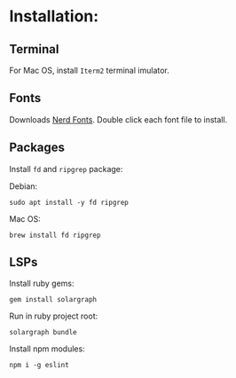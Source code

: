 # Installation:

## Terminal
For Mac OS, install `Iterm2` terminal imulator.

## Fonts
Downloads [Nerd Fonts](https://github.com/ryanoasis/nerd-fonts/releases/tag/v2.2.2). Double click each font file to install.

## Packages
Install `fd` and `ripgrep` package:

Debian:
```
sudo apt install -y fd ripgrep
```

Mac OS:
```
brew install fd ripgrep
```

## LSPs

Install ruby gems:
```
gem install solargraph
```
Run in ruby project root:
```
solargraph bundle
```

Install npm modules:
```
npm i -g eslint
```
